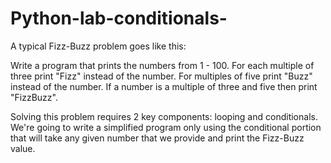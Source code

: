 # Python-lab-conditionals-

A typical Fizz-Buzz problem goes like this:

Write a program that prints the numbers from 1 - 100. For each multiple of three print "Fizz" instead of the number. For multiples of five print "Buzz" instead of the number. If a number is a multiple of three and five then print "FizzBuzz".

Solving this problem requires 2 key components: looping and conditionals. We're going to write a simplified program only using the conditional portion that will take any given number that we provide and print the Fizz-Buzz value. 
